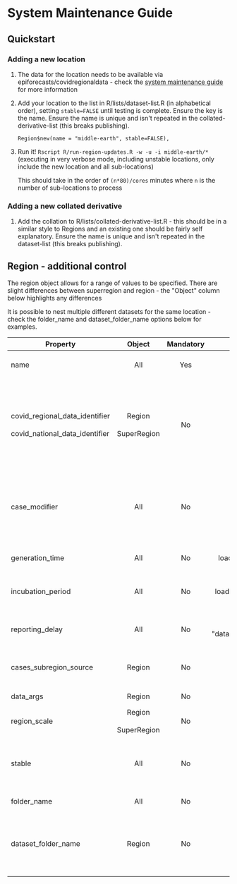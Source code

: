 # System Maintenance Guide

## Quickstart 
### Adding a new location
1. The data for the location needs to be available via epiforecasts/covidregionaldata - check the [system maintenance guide](https://github.com/epiforecasts/covidregionaldata/blob/master/inst/smg/SMG.md) for more information
2. Add your location to the list in R/lists/dataset-list.R (in alphabetical order), setting `stable=FALSE` until testing is complete. Ensure the key is the name. Ensure the name is unique and isn't repeated in the collated-derivative-list (this breaks publishing).
   ```
   Region$new(name = "middle-earth", stable=FALSE),
   ```
3. Run it! `Rscript R/run-region-updates.R -w -u -i middle-earth/*` (executing in very verbose mode, including unstable locations, only include the new location and all sub-locations)
   
   This should take in the order of `(n*80)/cores` minutes where `n` is the number of sub-locations to process

### Adding a new collated derivative
1. Add the collation to R/lists/collated-derivative-list.R  - this should be in a similar style to Regions and an existing one should be fairly self explanatory. Ensure the name is unique and isn't repeated in the dataset-list (this breaks publishing).

## Region - additional control

The region object allows for a range of values to be specified. There are slight differences between superregion and region - the "Object" column below highlights any differences

It is possible to nest multiple different datasets for the same location - check the folder_name and dataset_folder_name options below for examples.

| Property | Object | Mandatory | Default | Purpose | Example |
| -------- |:------:|:---------:|:-------:| ------- | ------- |
| name |  All | Yes | - | this will be treated as the name used in any file path and is the default for covid_regional_data_identifier |  ` name = "germany"` |
| covid_regional_data_identifier <br/><br/> covid_national_data_identifier |  Region <br/><br/> SuperRegion | No | name <br/><br/> "ecdc"| Used for the call to covidregionaldata::get_regional_data / covidregionaldata::get_national_data to specify the country / source parameter. Used to shim inconsistencies between the two libraries (e.g. united-kingdom / UK ). Name differs between region / superregion. | ` covid_regional_data_identifier = "UK"` |
|case_modifier |  All | No | NA | A lambda that modifies the `cases` object. This is expected to return the cases object. It allows for additional filtering or modifying of the source data if needed. This should be used with caution as it provides a method of "tinkering" with the source data with potential loss of data integrity. | `case_modifier = function(cases) { ... return(cases)}` |
|generation_time |  All | No | loads "data/generation_time.rds" | Optionally provide alternative data object to replace that loaded from the generic generation_time.rds file | `generation_time = readRDS(here::here("data", "alternative_generation_time.rds"))` |
|incubation_period |  All | No | loads "data/incubation_period.rds" | Optionally provide alternative data object to replace that loaded from the generic incubation_period.rds file | `incubation_period = readRDS(here::here("data", "alternative_incubation.rds"))` |
|reporting_delay |  All | No | loads "data/onset_to_admission_delay.rds" | Optionally provide alternative data object to replace that loaded from the generic onset_to_admission_delay.rds file | `reporting_delay = readRDS(here::here("data", "alternative_delay.rds"))` |
|cases_subregion_source |  Region | No | "region_level_1" | If the columns returned by covidregionaldata are not using the standard naming this can be reused to map the correct column for region | `cases_subregion_source = ...` |
|data_args |  Region | No | NULL | Optional extra arguments to hand to the get_regional_data method | `data_args = list(nhsregions = TRUE)` |
|region_scale |  Region <br/><br/> SuperRegion | No | "Region" <br/><br/> "Country" | Used to refer to the region in report. E.g. "State" for USA | `region_scale = "State"` |
|stable |  All | No | TRUE | Controls if it is eligible for inclusion in a full run. Regions under development (or suffering from data issues) can be flagged as `stable=FALSE` and excluded by default| `stable = FALSE` |
|folder_name |  All | No | NA | if specified it replaces the dataset name in the folder structure | `folder_name="USA"` |
|dataset_folder_name|  Region | No | "cases" | allows for specifying the dataset is something other than cases. Typically used as a pair with the folder_name flag to co-locate to datasets sensible | `name="uk-hospital-admissions", folder_name="united-kingdom", dataset_folder_name="hospital-admissions"` with another dataset of `name="united-kingdom"` - this will produce data in `subnational/united-kingdom/<cases or hospital-admissions>/...`|